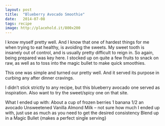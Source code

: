 ```yaml
---
layout: post
title:  "Blueberry Avocado Smoothie"
date:   2014-07-08
tags: recipe
image: http://placehold.it/800x200
---
```

I know myself pretty well. And I know that one of hardest things for me when trying to eat healthy, is avoiding the sweets. My sweet tooth is insanely out of control, and is usually pretty difficult to reign in. So again, being prepared was key here. I stocked up on quite a few fruits to snack on raw, as well as to toss into the magic bullet to make quick smoothies.

This one was simple and turned our pretty well. And it served its purpose in curbing any after dinner cravings.

I didn’t stick strictly to any recipe, but this blueberry avocado one served as inspiration. Also want to try the sweet/spicy one on that site.

What I ended up with:
About a cup of frozen berries
1 banana
1/2 an avocado
Unsweetened Vanilla Almond Milk – not sure how much I ended up with, just use as much as you need to get the desired consistency
Blend up in a Magic Bullet {makes a perfect single serving}